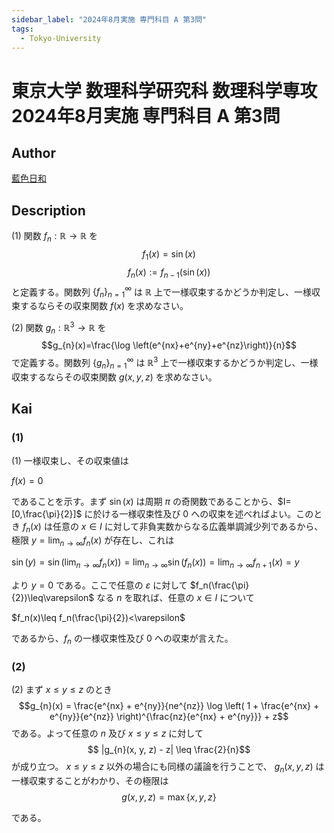 ```yaml
---
sidebar_label: "2024年8月実施 専門科目 A 第3問"
tags:
  - Tokyo-University
---
```

# 東京大学 数理科学研究科 数理科学専攻 2024年8月実施 専門科目 A 第3問

## **Author**
[藍色日和](https://mathlog.info/articles/CxPyFOzYIMMpjDjffukS)

## **Description**
(1) 関数 $f_{n}:\mathbb{R}\to\mathbb{R}$ を
$$f_{1}(x)=\sin (x)$$
$$
f_{n}(x):=f_{n-1}(\sin (x))$$
と定義する。関数列 $\{f_{n}\}_{n=1}^{\infty}$ は $\mathbb{R}$ 上で一様収束するかどうか判定し、一様収束するならその収束関数 $f(x)$ を求めなさい。

(2) 関数 $g_{n}:\mathbb{R}^{3}\to\mathbb{R}$ を
$$g_{n}(x)=\frac{\log \left(e^{nx}+e^{ny}+e^{nz}\right)}{n}$$
で定義する。関数列 $\{g_{n}\}_{n=1}^{\infty}$ は $\mathbb{R}^{3}$ 上で一様収束するかどうか判定し、一様収束するならその収束関数 $g(x,y,z)$ を求めなさい。

## **Kai**
### (1)

(1) 一様収束し、その収束値は

$f(x)=0$

であることを示す。まず $\sin(x)$ は周期 $\pi$ の奇関数であることから、$I=[0,\frac{\pi}{2}]$ に於ける一様収束性及び 0 への収束を述べればよい。このとき $f_n(x)$ は任意の $x\in I$ に対して非負実数からなる広義単調減少列であるから、極限 $y=\lim_{n\to\infty}f_n(x)$ が存在し、これは

$\sin(y)=\sin\left(\lim_{n\to\infty}f_n(x)\right)=\lim_{n\to\infty}\sin(f_n(x))=\lim_{n\to\infty}f_{n+1}(x)=y$

より $y=0$ である。ここで任意の $\varepsilon$ に対して $f_n(\frac{\pi}{2})\leq\varepsilon$ なる $n$ を取れば、任意の $x\in I$ について

$f_n(x)\leq f_n(\frac{\pi}{2})<\varepsilon$

であるから、$f_n$ の一様収束性及び 0 への収束が言えた。

### (2)
(2) まず $x \leq y \leq z$ のとき
$$g_{n}(x) = \frac{e^{nx} + e^{ny}}{ne^{nz}} \log \left( 1 + \frac{e^{nx} + e^{ny}}{e^{nz}} \right)^{\frac{nz}{e^{nx} + e^{ny}}} + z$$
である。よって任意の $n$ 及び $x \leq y \leq z$ に対して
$$
|g_{n}(x, y, z) - z| \leq \frac{2}{n}$$
が成り立つ。 $x \leq y \leq z$ 以外の場合にも同様の議論を行うことで、 $g_{n}(x, y, z)$ は一様収束することがわかり、その極限は
$$g(x, y, z) = \max \{ x, y, z \}$$

である。